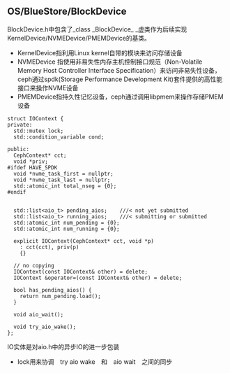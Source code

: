 ## OS/BlueStore/BlockDevice

BlockDevice.h中包含了_class \_BlockDevice_ \_虚类作为后续实现KernelDevice/NVMEDevice/PMEMDevice的基类。

* KernelDevice指利用Linux kernel自带的模块来访问存储设备
* NVMEDevice 指使用非易失性内存主机控制接口规范（Non-Volatile Memory Host Controller Interface Specification）来访问非易失性设备，ceph通过spdk\(Storage Performance Development Kit\)套件提供的高性能接口来操作NVME设备
* PMEMDevice指持久性记忆设备，ceph通过调用libpmem来操作存储PMEM设备

```
struct IOContext {
private:
  std::mutex lock;
  std::condition_variable cond;

public:
  CephContext* cct;
  void *priv;
#ifdef HAVE_SPDK
  void *nvme_task_first = nullptr;
  void *nvme_task_last = nullptr;
  std::atomic_int total_nseg = {0};
#endif


  std::list<aio_t> pending_aios;    ///< not yet submitted
  std::list<aio_t> running_aios;    ///< submitting or submitted
  std::atomic_int num_pending = {0};
  std::atomic_int num_running = {0};

  explicit IOContext(CephContext* cct, void *p)
    : cct(cct), priv(p)
    {}

  // no copying
  IOContext(const IOContext& other) = delete;
  IOContext &operator=(const IOContext& other) = delete;

  bool has_pending_aios() {
    return num_pending.load();
  }

  void aio_wait();

  void try_aio_wake();
};
```

IO实体是对aio.h中的异步IO的进一步包装

* lock用来协调　try aio wake　和　aio wait　之间的同步



